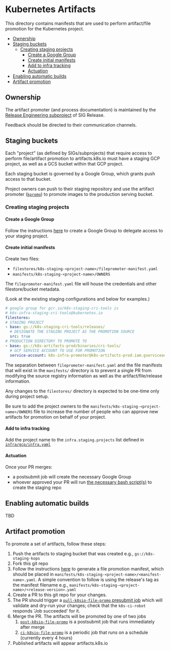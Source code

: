 # Kubernetes Artifacts

This directory contains manifests that are used to perform artifact/file
promotion for the Kubernetes project.

- [Ownership](#ownership)
- [Staging buckets](#staging-buckets)
  - [Creating staging projects](#creating-staging-projects)
    - [Create a Google Group](#create-a-google-group)
    - [Create initial manifests](#create-initial-manifests)
    - [Add to infra tracking](#add-to-infra-tracking)
    - [Actuation](#actuation)
- [Enabling automatic builds](#enabling-automatic-builds)
- [Artifact promotion](#artifact-promotion)

## Ownership

The artifact promoter (and process documentation) is maintained by the
[Release Engineering subproject](https://git.k8s.io/community/sig-release#release-engineering) of SIG Release.

Feedback should be directed to their communication channels.

## Staging buckets

Each "project" (as defined by SIGs/subprojects) that require access to perform
file/artifact promotion to artifacts.k8s.io must have a staging GCP project, as
well as a GCS bucket within that GCP project.

Each staging bucket is governed by a Google Group, which grants push access to
that bucket.

Project owners can push to their staging repository and use the artifact
promoter ([`kpromo`][kpromo]) to promote images to the production serving bucket.

### Creating staging projects

#### Create a Google Group

Follow the instructions [here][google-groups] to create a Google Group to
delegate access to your staging project.

#### Create initial manifests

Create two files:

- `filestores/k8s-staging-<project-name>/filepromoter-manifest.yaml`
- `manifests/k8s-staging-<project-name>/OWNERS`

The `filepromoter-manifest.yaml` file will house the credentials and other
filestore/bucket metadata.

(Look at the existing staging configurations and below for examples.)

```yaml
# google group for gcr.io/k8s-staging-cri-tools is
# k8s-infra-staging-cri-tools@kubernetes.io
filestores:
# STAGING PROJECT
- base: gs://k8s-staging-cri-tools/releases/
  # DESIGNATE THE STAGING PROJECT AS THE PROMOTION SOURCE
  src: true
# PRODUCTION DIRECTORY TO PROMOTE TO
- base: gs://k8s-artifacts-prod/binaries/cri-tools/
  # GCP SERVICE ACCOUNT TO USE FOR PROMOTION
  service-account: k8s-infra-promoter@k8s-artifacts-prod.iam.gserviceaccount.com
```

The separation between `filepromoter-manifest.yaml` and the file manifests that
will exist in the `manifests/` directory is to prevent a single PR from
modifying the source registry information as well as the artifact/file/release
information.

Any changes to the `filestores/` directory is expected to be one-time only
during project setup.

Be sure to add the project owners to the
`manifests/k8s-staging-<project-name>/OWNERS` file to increase the number of
people who can approve new artifacts for promotion on behalf of your project.

#### Add to infra tracking

Add the project name to the `infra.staging.projects` list defined in
[`infra/gcp/infra.yaml`][infra.yaml]

#### Actuation

Once your PR merges:

- a postsubmit job will create the necessary Google Group
- whoever approved your PR will run [the necessary bash script(s)][staging-bash]
  to create the staging repo

## Enabling automatic builds

TBD

## Artifact promotion

To promote a set of artifacts, follow these steps:

1. Push the artifacts to staging bucket that was created e.g.,
   `gs://k8s-staging-kops`
2. Fork this git repo
3. Follow the instructions [here][generate-manifest] to generate a file
   promotion manifest, which should be placed in
   `manifests/k8s-staging-<project-name>/<manifest-name>.yaml`. A simple
   convention to follow is using the release's tag as the manifest filename
   e.g., `manifests/k8s-staging-<project-name>/<release-version>.yaml`
4. Create a PR to this git repo for your changes.
5. The PR should trigger a [`pull-k8sio-file-promo` presubmit job][presubmit]
   which will validate and dry-run your changes; check that the `k8s-ci-robot`
   responds 'Job succeeded' for it.
6. Merge the PR. The artifacts will be promoted by one of two jobs
   1. [`post-k8sio-file-promo`][postsubmit] is a postsubmit job that runs
      immediately after merge
   1. [`ci-k8sio-file-promo`][periodic] is a periodic job that runs on a
      schedule (currently every 4 hours)
7. Published artifacts will appear artifacts.k8s.io

[generate-manifest]: https://sigs.k8s.io/promo-tools/cmd/kpromo#generating-a-file-promotion-manifest
[google-groups]: /groups/README.md
[infra.yaml]: /infra/gcp/infra.yaml
[kpromo]: https://sigs.k8s.io/promo-tools/cmd/kpromo
[periodic]: https://prow.k8s.io/job-history/gs/kubernetes-jenkins/logs/ci-k8sio-file-promo
[postsubmit]: https://prow.k8s.io/job-history/gs/kubernetes-jenkins/logs/post-k8sio-file-promo
[presubmit]: https://prow.k8s.io/job-history/gs/kubernetes-jenkins/pr-logs/directory/pull-k8sio-file-promo
[staging-bash]: /infra/gcp/bash/ensure-staging-storage.sh
